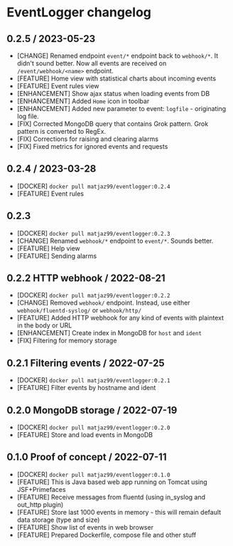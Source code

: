 # EventLogger changelog

## 0.2.5 / 2023-05-23

* [CHANGE] Renamed endpoint `event/*` endpoint back to `webhook/*`. It didn't sound better. 
Now all events are received on `/event/webhook/<name>` endpoint.
* [FEATURE] Home view with statistical charts about incoming events
* [FEATURE] Event rules view
* [ENHANCEMENT] Show ajax status when loading events from DB
* [ENHANCEMENT] Added `Home` icon in toolbar
* [ENHANCEMENT] Added new parameter to event: `logfile` - originating log file.
* [FIX] Corrected MongoDB query that contains Grok pattern. Grok pattern is converted to RegEx.
* [FIX] Corrections for raising and clearing alarms
* [FIX] Fixed metrics for ignored events and requests


## 0.2.4 / 2023-03-28

* [DOCKER] `docker pull matjaz99/eventlogger:0.2.4`
* [FEATURE] Event rules

## 0.2.3

* [DOCKER] `docker pull matjaz99/eventlogger:0.2.3`
* [CHANGE] Renamed `webhook/*` endpoint to `event/*`. Sounds better.
* [FEATURE] Help view
* [FEATURE] Sending alarms

## 0.2.2 HTTP webhook / 2022-08-21

* [DOCKER] `docker pull matjaz99/eventlogger:0.2.2`
* [CHANGE] Removed `webhook/` endpoint. Instead, use either `webhook/fluentd-syslog/` or `webhook/http/`
* [FEATURE] Added HTTP webhook for any kind of events with plaintext in the body or URL
* [ENHANCEMENT] Create index in MongoDB for `host` and `ident`
* [FIX] Filtering for memory storage

## 0.2.1 Filtering events / 2022-07-25

* [DOCKER] `docker pull matjaz99/eventlogger:0.2.1`
* [FEATURE] Filter events by hostname and ident

## 0.2.0 MongoDB storage / 2022-07-19

* [DOCKER] `docker pull matjaz99/eventlogger:0.2.0`
* [FEATURE] Store and load events in MongoDB

## 0.1.0 Proof of concept / 2022-07-11

* [DOCKER] `docker pull matjaz99/eventlogger:0.1.0`
* [FEATURE] This is Java based web app running on Tomcat using JSF+Primefaces
* [FEATURE] Receive messages from fluentd (using in_syslog and out_http plugin)
* [FEATURE] Store last 1000 events in memory - this will remain default data storage (type and size)
* [FEATURE] Show list of events in web browser
* [FEATURE] Prepared Dockerfile, compose file and other stuff

